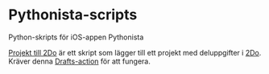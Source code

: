 # Pythonista-scripts
Python-skripts för iOS-appen Pythonista

[Projekt till 2Do](https://github.com/jesperpsvensson/Pythonista-scripts/blob/master/Projekt%20till%202Do.py) är ett skript som lägger till ett projekt med deluppgifter i [2Do](https://appsto.re/se/I5wgs.i). Kräver denna [Drafts-action](x-drafts4://x-callback-url/import_action?v=2&tintColor=%5B%0A%20%200.224%2C%0A%20%200.792%2C%0A%20%200.827%0A%5D&shouldConfirm=0&logLevel=1&uuid=DD7F1EAC-22ED-4A57-BDC6-EBF0C22B78DD&disposition=3&actionSteps=%5B%0A%20%20%7B%0A%20%20%20%20%22clipboardTemplate%22%20%3A%20%22%5B%5Bdraft%5D%5D%22%2C%0A%20%20%20%20%22writeType%22%20%3A%20%22replace%22%2C%0A%20%20%20%20%22actionStepType%22%20%3A%20%22Clipboard%22%0A%20%20%7D%2C%0A%20%20%7B%0A%20%20%20%20%22actionStepType%22%20%3A%20%22URL%22%2C%0A%20%20%20%20%22urlTemplate%22%20%3A%20%22twodo%3A%5C%2F%5C%2Fx-callback-url%5C%2Fadd%3Ftask%3D%5B%5Btitle%5D%5D%26type%3D1%26forlist%3DInkorg%26x-success%3D%7B%7Bpythonista%3A%5C%2F%5C%2FProjektTill2Do%3Faction%3Drun%7D%7D%22%2C%0A%20%20%20%20%22useSafariViewController%22%20%3A%20false%2C%0A%20%20%20%20%22encodeTags%22%20%3A%20true%0A%20%20%7D%0A%5D&description=&modifiedAt=2016-05-09%2005%3A35%3A04%20%2B0000&name=2Do%20-%20Projektplanering&iconImageName=action_check1) för att fungera. 
